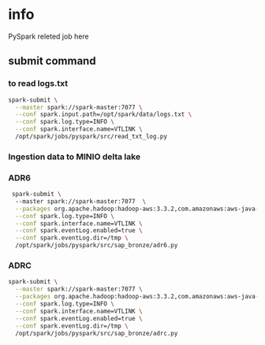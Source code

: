 # info 
PySpark releted job here 

## submit command 

### to read logs.txt 
```sh 
spark-submit \
  --master spark://spark-master:7077 \
  --conf spark.input.path=/opt/spark/data/logs.txt \
  --conf spark.log.type=INFO \
  --conf spark.interface.name=VTLINK \
  /opt/spark/jobs/pyspark/src/read_txt_log.py
```

### Ingestion data to  MINIO delta lake
### ADR6 
```sh 
 spark-submit \ 
  --master spark://spark-master:7077  \
  --packages org.apache.hadoop:hadoop-aws:3.3.2,com.amazonaws:aws-java-sdk-bundle:1.12.262  \
  --conf spark.log.type=INFO \
  --conf spark.interface.name=VTLINK \
  --conf spark.eventLog.enabled=true \
  --conf spark.eventLog.dir=/tmp \
  /opt/spark/jobs/pyspark/src/sap_bronze/adr6.py
``` 

### ADRC 
```sh 
spark-submit \
  --master spark://spark-master:7077 \
  --packages org.apache.hadoop:hadoop-aws:3.3.2,com.amazonaws:aws-java-sdk-bundle:1.12.262 \
  --conf spark.log.type=INFO \
  --conf spark.interface.name=VTLINK \
  --conf spark.eventLog.enabled=true \
  --conf spark.eventLog.dir=/tmp \
  /opt/spark/jobs/pyspark/src/sap_bronze/adrc.py
```